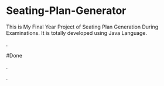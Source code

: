 # Seating-Plan-Generator

This is My Final Year Project of Seating Plan Generation During Examinations. It is totally developed using Java Language.

























































































































































.





















































#Done










































































































.




































































































































































































































































































































































































































































































.







































